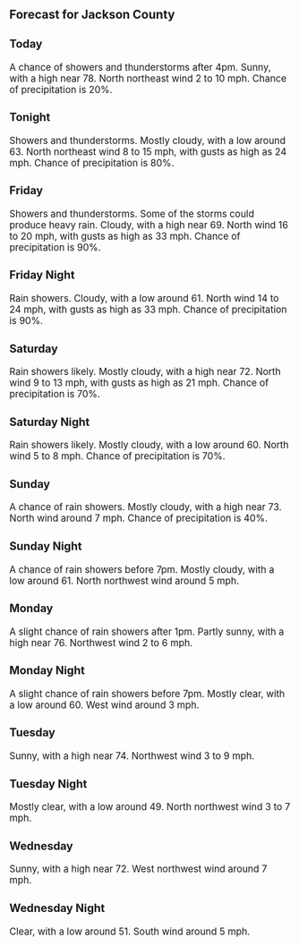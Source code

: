 <div>
   <h2>Forecast for Jackson County</h2>
   <p>
      <div style="font-size:120%">
         <h3>Today</h3>A chance of showers and thunderstorms after 4pm. Sunny, with a high near 78. North northeast wind 2 to 10 mph. Chance of precipitation
         is 20%.<br></div>
   </p>
   <p>
      <div style="font-size:120%">
         <h3>Tonight</h3>Showers and thunderstorms. Mostly cloudy, with a low around 63. North northeast wind 8 to 15 mph, with gusts as high as 24
         mph. Chance of precipitation is 80%.<br></div>
   </p>
   <p>
      <div style="font-size:120%">
         <h3>Friday</h3>Showers and thunderstorms. Some of the storms could produce heavy rain. Cloudy, with a high near 69. North wind 16 to 20 mph,
         with gusts as high as 33 mph. Chance of precipitation is 90%.<br></div>
   </p>
   <p>
      <div style="font-size:120%">
         <h3>Friday Night</h3>Rain showers. Cloudy, with a low around 61. North wind 14 to 24 mph, with gusts as high as 33 mph. Chance of precipitation
         is 90%.<br></div>
   </p>
   <p>
      <div style="font-size:120%">
         <h3>Saturday</h3>Rain showers likely. Mostly cloudy, with a high near 72. North wind 9 to 13 mph, with gusts as high as 21 mph. Chance of precipitation
         is 70%.<br></div>
   </p>
   <p>
      <div style="font-size:120%">
         <h3>Saturday Night</h3>Rain showers likely. Mostly cloudy, with a low around 60. North wind 5 to 8 mph. Chance of precipitation is 70%.<br></div>
   </p>
   <p>
      <div style="font-size:120%">
         <h3>Sunday</h3>A chance of rain showers. Mostly cloudy, with a high near 73. North wind around 7 mph. Chance of precipitation is 40%.<br></div>
   </p>
   <p>
      <div style="font-size:120%">
         <h3>Sunday Night</h3>A chance of rain showers before 7pm. Mostly cloudy, with a low around 61. North northwest wind around 5 mph.<br></div>
   </p>
   <p>
      <div style="font-size:120%">
         <h3>Monday</h3>A slight chance of rain showers after 1pm. Partly sunny, with a high near 76. Northwest wind 2 to 6 mph.<br></div>
   </p>
   <p>
      <div style="font-size:120%">
         <h3>Monday Night</h3>A slight chance of rain showers before 7pm. Mostly clear, with a low around 60. West wind around 3 mph.<br></div>
   </p>
   <p>
      <div style="font-size:120%">
         <h3>Tuesday</h3>Sunny, with a high near 74. Northwest wind 3 to 9 mph.<br></div>
   </p>
   <p>
      <div style="font-size:120%">
         <h3>Tuesday Night</h3>Mostly clear, with a low around 49. North northwest wind 3 to 7 mph.<br></div>
   </p>
   <p>
      <div style="font-size:120%">
         <h3>Wednesday</h3>Sunny, with a high near 72. West northwest wind around 7 mph.<br></div>
   </p>
   <p>
      <div style="font-size:120%">
         <h3>Wednesday Night</h3>Clear, with a low around 51. South wind around 5 mph.<br></div>
   </p>
</div>